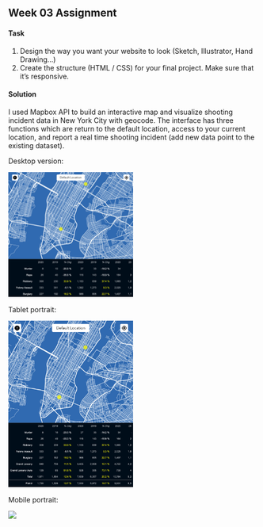 ## Week 03 Assignment

#### Task
1. Design the way you want your website to look (Sketch, Illustrator, Hand Drawing...)
2. Create the structure (HTML / CSS) for your final project. Make sure that it’s responsive.

#### Solution
I used Mapbox API to build an interactive map and visualize shooting incident data in New York City with geocode. The interface has three functions which are return to the default location, access to your current location, and report a real time shooting incident (add new data point to the existing dataset).

Desktop version:

<img src="https://github.com/yujunmjiang/WebAdvanced_Spring2020_jiany023/blob/master/week3_hw/mockup/desktop.png" width="50%"/>

Tablet portrait:

<img src="https://github.com/yujunmjiang/WebAdvanced_Spring2020_jiany023/blob/master/week3_hw/mockup/tablet.png" width="50%"/>

Mobile portrait:

<img src="https://github.com/yujunmjiang/WebAdvanced_Spring2020_jiany023/blob/master/week3_hw/mockup/mobile.png.png" width="50%"/>
